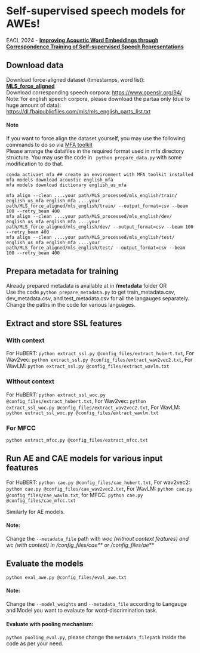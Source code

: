 # Self-supervised speech models for AWEs!
EACL 2024 -  **[Improving Acoustic Word Embeddings through Correspondence Training of Self-supervised Speech Representations](https://aclanthology.org/2024.eacl-long.118.pdf)**

## Download data
Download force-aligned dataset (timestamps, word list): **[MLS_force_aligned](https://drive.google.com/file/d/13bVpExtoQwxplFiQVvUALDvDVWjNsdHb/view?usp=sharing)** \
Download corresponding speech corpora: https://www.openslr.org/94/ \
Note: for english speech corpora, please download the partaa only (due to huge amount of data): https://dl.fbaipublicfiles.com/mls/mls_english_parts_list.txt

#### Note
If you want to force align the dataset yourself, you may use  the following commands to do so via [MFA toolkit](https://montreal-forced-aligner.readthedocs.io/en/latest/user_guide/workflows/alignment.html) \
Please arrange the datafiles in the required format used in mfa directory structure. You may use the code in ``` python prepare_data.py``` with some modification to do that.
```
conda activaet mfa ## create an environment with MFA toolkit installed
mfa models download acoustic english_mfa
mfa models download dictionary english_us_mfa

mfa align --clean ....your path/MLS_processed/mls_english/train/ english_us_mfa english_mfa ....your path/MLS_force_aligned/mls_english/train/ --output_format=csv --beam 100 --retry_beam 400
mfa align --clean ....your path/MLS_processed/mls_english/dev/ english_us_mfa english_mfa ....your path/MLS_force_aligned/mls_english/dev/ --output_format=csv --beam 100 --retry_beam 400
mfa align --clean ....your path/MLS_processed/mls_english/test/ english_us_mfa english_mfa ....your path/MLS_force_aligned/mls_english/test/ --output_format=csv --beam 100 --retry_beam 400
```

## Prepara metadata for training
Already prepared metadata is available at in **/metadata** folder OR \
Use the code ```python prepare_metadata.py``` to get train_metadata.csv, dev_metadata.csv, and test_metadata.csv for all the langauges separately. Change the paths in the code for various languages.

## Extract and store SSL features
### With context
For HuBERT: ```python extract_ssl.py @config_files/extract_hubert.txt```, For Wav2vec: ```python extract_ssl.py @config_files/extract_wav2vec2.txt```, For WavLM: ```python extract_ssl.py @config_files/extract_wavlm.txt```
### Without context
For HuBERT: ```python extract_ssl_woc.py @config_files/extract_hubert.txt```, For Wav2vec: ```python extract_ssl_woc.py @config_files/extract_wav2vec2.txt```, For WavLM: ```python extract_ssl_woc.py @config_files/extract_wavlm.txt```

### For MFCC
```python extract_mfcc.py @config_files/extract_mfcc.txt```

## Run AE and CAE models for various input features

For HuBERT: ```python cae.py @config_files/cae_hubert.txt```, For wav2vec2: ```python cae.py @config_files/cae_wav2vec2.txt```, For WavLM: ```python cae.py @config_files/cae_wavlm.txt```, for MFCC: ```python cae.py @config_files/cae_mfcc.txt```

Similarly for AE models.

#### Note:
Change the ```--metadata_file``` path with _woc (without context features) and _wc (with context) in /config_files/cae_** or /config_files/ae_**

## Evaluate the models
```python eval_awe.py @config_files/eval_awe.txt```
#### Note:
Change the ```--model_weights``` and ```--metadata_file``` according to Langauge and Model you want to evalaute for word-discrimination task.

#### Evaluate with pooling mechanism:
```python pooling_eval.py```, please change the ```metadata_filepath``` inside the code as per your need.

